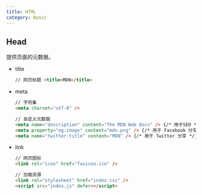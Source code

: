 ```yaml
---
title: HTML
category: Basic
---
```


## Head

提供页面的元数据。

- title

  ```html
  // 网页标题 <title>MDN</title>
  ```

- meta

  ```html
  // 字符集
  <meta charset="utf-8" />

  // 自定义元数据
  <meta name="description" content="The MDN Web Docs" /> {/* 用于SEO */}
  <meta property="og:image" content="mdn.png" /> {/* 用于 Facebook 分享 */}
  <meta name="twitter:title" content="MDN" /> {/* 用于 Twitter 分享 */}
  ```

- link

  ```html
  // 网页图标
  <link rel="icon" href="favicon.ico" />

  // 加载资源
  <link rel="stylesheet" href="index.css" />
  <script src="index.js" defer></script>
  ```
